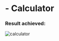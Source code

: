 # - Calculator

### Result achieved:


![calculator](https://user-images.githubusercontent.com/60816154/147791069-416f4f39-0fc6-4da6-9159-0937654f9c53.gif)
